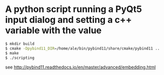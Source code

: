 # A python script running a PyQt5 input dialog and setting a c++ variable with the value

~~~.sh
$ mkdir build
$ cmake -Dpybind11_DIR=/home/ale/bin/pybind11/share/cmake/pybind11 ..
$ make
$ ./scripting
~~~

see http://pybind11.readthedocs.io/en/master/advanced/embedding.html

